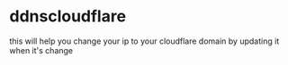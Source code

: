 # ddnscloudflare
this will help you change your ip to your cloudflare domain by updating it when it's change
